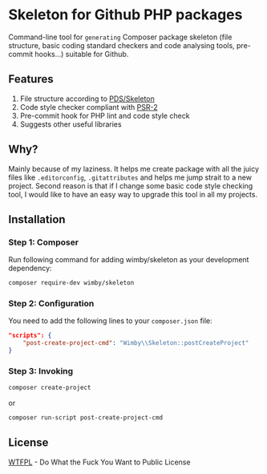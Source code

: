 # Skeleton for Github PHP packages
Command-line tool for `generating` Composer package skeleton (file structure, basic coding standard checkers and code analysing tools, pre-commit hooks...) suitable for Github.

## Features
1) File structure according to [PDS/Skeleton](https://github.com/php-pds/skeleton)
2) Code style checker compliant with [PSR-2](http://http://www.php-fig.org/psr/psr-2/)
3) Pre-commit hook for PHP lint and code style check
4) Suggests other useful libraries

## Why?
Mainly because of my laziness. It helps me create package with all the juicy files like `.editorconfig`, `.gitattributes` and helps me jump strait to a new project.
Second reason is that if I change some basic code style checking tool, I would like to have an easy way to upgrade this tool in all my projects.

## Installation
### Step 1: Composer
Run following command for adding wimby/skeleton as your development dependency:
```bash
composer require-dev wimby/skeleton
```

### Step 2: Configuration
You need to add the following lines to your `composer.json` file:
```json
"scripts": {
    "post-create-project-cmd": "Wimby\\Skeleton::postCreateProject"
}
```

### Step 3: Invoking
```bash
composer create-project
```
or
```bash
composer run-script post-create-project-cmd
```

## License
[WTFPL](http://www.wtfpl.net/) - Do What the Fuck You Want to Public License
